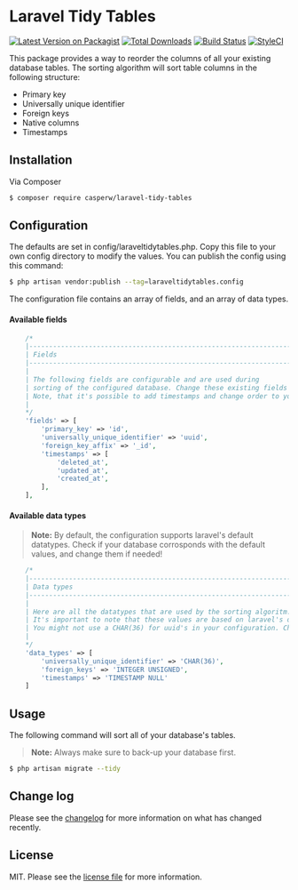 # Laravel Tidy Tables

[![Latest Version on Packagist][ico-version]][link-packagist]
[![Total Downloads][ico-downloads]][link-downloads]
[![Build Status][ico-travis]][link-travis]
[![StyleCI][ico-styleci]][link-styleci]

This package provides a way to reorder the columns of all your existing database tables. The sorting algorithm will sort table columns in the following structure:

- Primary key  
- Universally unique identifier
- Foreign keys
- Native columns
- Timestamps

## Installation

Via Composer

``` bash
$ composer require casperw/laravel-tidy-tables
```
## Configuration
The defaults are set in config/laraveltidytables.php. Copy this file to your own config directory to modify the values. You can publish the config using this command:
``` bash
$ php artisan vendor:publish --tag=laraveltidytables.config
```
The configuration file contains an array of fields, and an array of data types. 

#### Available fields
```php
    /*
    |--------------------------------------------------------------------------
    | Fields
    |--------------------------------------------------------------------------
    |
    | The following fields are configurable and are used during
    | sorting of the configured database. Change these existing fields to your liking.
    | Note, that it's possible to add timestamps and change order to your liking.
    |
    */
    'fields' => [
        'primary_key' => 'id',
        'universally_unique_identifier' => 'uuid',
        'foreign_key_affix' => '_id',
        'timestamps' => [
            'deleted_at',
            'updated_at',
            'created_at',
        ],
    ],
```

#### Available data types

> **Note:** By default, the configuration supports laravel's default datatypes. Check if your database corrosponds with the default values, and change them if needed!

```php
    /*
    |--------------------------------------------------------------------------
    | Data types
    |--------------------------------------------------------------------------
    |
    | Here are all the datatypes that are used by the sorting algoritm.
    | It's important to note that these values are based on laravel's default migration data types.
    | You might not use a CHAR(36) for uuid's in your configuration. Change these values if so.
    |
    */
    'data_types' => [
        'universally_unique_identifier' => 'CHAR(36)',
        'foreign_keys' => 'INTEGER UNSIGNED',
        'timestamps' => 'TIMESTAMP NULL'
    ]
```

## Usage
The following command will sort all of your database's tables. 

> **Note:** Always make sure to back-up your database first.

``` bash
$ php artisan migrate --tidy
```


## Change log

Please see the [changelog](changelog.md) for more information on what has changed recently.


## License

MIT. Please see the [license file](license.md) for more information.

[ico-version]: https://img.shields.io/packagist/v/casperw/laravel-tidy-tables.svg?style=flat-square
[ico-downloads]: https://img.shields.io/packagist/dt/casperw/laravel-tidy-tables.svg?style=flat-square
[ico-travis]: https://img.shields.io/travis/casperw/laravel-tidy-tables/master.svg?style=flat-square
[ico-styleci]: https://styleci.io/repos/12345678/shield

[link-packagist]: https://packagist.org/packages/casperw/laravel-tidy-tables
[link-downloads]: https://packagist.org/packages/casperw/laravel-tidy-tables
[link-travis]: https://travis-ci.org/casperw/laravel-tidy-tables
[link-styleci]: https://github.styleci.io/repos/152297096
[link-author]: https://github.com/casperw

